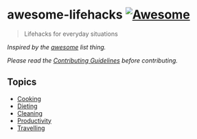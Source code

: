 # awesome-lifehacks [![Awesome](https://cdn.rawgit.com/sindresorhus/awesome/d7305f38d29fed78fa85652e3a63e154dd8e8829/media/badge.svg)](https://github.com/sindresorhus/awesome)

> Lifehacks for everyday situations

*Inspired by the [awesome](https://github.com/sindresorhus/awesome) list thing.*

*Please read the [Contributing Guidelines](contributing.md) before contributing.*

## Topics

- [Cooking](topics/Cooking.md)
- [Dieting](topics/Dieting.md)
- [Cleaning](topics/Cleaning.md)
- [Productivity](topics/Productivity.md)
- [Travelling](topics/Fashion.md)
